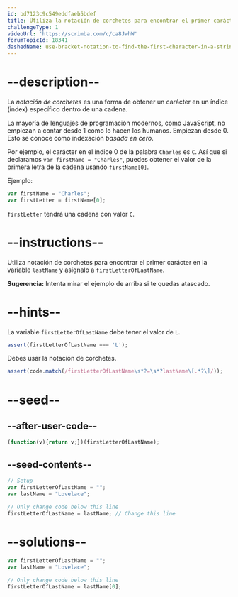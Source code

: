 ```yaml
---
id: bd7123c9c549eddfaeb5bdef
title: Utiliza la notación de corchetes para encontrar el primer carácter en una cadena
challengeType: 1
videoUrl: 'https://scrimba.com/c/ca8JwhW'
forumTopicId: 18341
dashedName: use-bracket-notation-to-find-the-first-character-in-a-string
---
```


# --description--

La <dfn>notación de corchetes</dfn> es una forma de obtener un carácter en un índice (index) específico dentro de una cadena.

La mayoría de lenguajes de programación modernos, como JavaScript, no empiezan a contar desde 1 como lo hacen los humanos. Empiezan desde 0. Esto se conoce como indexación <dfn>basada en cero</dfn>.

Por ejemplo, el carácter en el índice 0 de la palabra `Charles` es `C`. Así que si declaramos `var firstName = "Charles"`, puedes obtener el valor de la primera letra de la cadena usando `firstName[0]`.

Ejemplo:

```js
var firstName = "Charles";
var firstLetter = firstName[0];
```

`firstLetter` tendrá una cadena con valor `C`.

# --instructions--

Utiliza notación de corchetes para encontrar el primer carácter en la variable `lastName` y asígnalo a `firstLetterOfLastName`.

**Sugerencia:** Intenta mirar el ejemplo de arriba si te quedas atascado.

# --hints--

La variable `firstLetterOfLastName` debe tener el valor de `L`.

```js
assert(firstLetterOfLastName === 'L');
```

Debes usar la notación de corchetes.

```js
assert(code.match(/firstLetterOfLastName\s*?=\s*?lastName\[.*?\]/));
```

# --seed--

## --after-user-code--

```js
(function(v){return v;})(firstLetterOfLastName);
```

## --seed-contents--

```js
// Setup
var firstLetterOfLastName = "";
var lastName = "Lovelace";

// Only change code below this line
firstLetterOfLastName = lastName; // Change this line
```

# --solutions--

```js
var firstLetterOfLastName = "";
var lastName = "Lovelace";

// Only change code below this line
firstLetterOfLastName = lastName[0];
```
